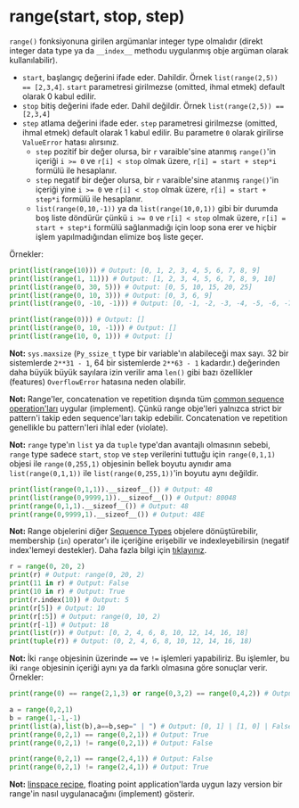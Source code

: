 # range(start, stop, step)
`range()` fonksiyonuna girilen argümanlar integer type olmalıdır (direkt integer data type ya da `__index__` methodu uygulanmış obje argüman olarak kullanılabilir).
- `start`, başlangıç değerini ifade eder. Dahildir. Örnek `list(range(2,5)) == [2,3,4]`. `start` parametresi girilmezse (omitted, ihmal etmek) default olarak 0 kabul edilir.
- `stop` bitiş değerini ifade eder. Dahil değildir. Örnek `list(range(2,5)) == [2,3,4]`
- `step` atlama değerini ifade eder. `step` parametresi girilmezse (omitted, ihmal etmek) default olarak 1 kabul edilir. Bu parametre `0` olarak girilirse `ValueError` hatası alırsınız.
    - `step` pozitif bir değer olursa, bir `r` varaible'sine atanmış `range()`'in içeriği `i >= 0` ve `r[i] < stop` olmak üzere, `r[i] = start + step*i` formülü ile hesaplanır.
    - `step` negatif bir değer olursa, bir `r` varaible'sine atanmış `range()`'in içeriği yine `i >= 0` ve `r[i] < stop` olmak üzere, `r[i] = start + step*i` formülü ile hesaplanır.
    - `list(range(0,10,-1))` ya da `list(range(10,0,1))` gibi bir durumda boş liste döndürür çünkü `i >= 0` ve `r[i] < stop` olmak üzere, `r[i] = start + step*i` formülü sağlanmadığı için loop sona erer ve hiçbir işlem yapılmadığından elimize boş liste geçer.

Örnekler:
```py
print(list(range(10))) # Output: [0, 1, 2, 3, 4, 5, 6, 7, 8, 9]
print(list(range(1, 11))) # Output: [1, 2, 3, 4, 5, 6, 7, 8, 9, 10]
print(list(range(0, 30, 5))) # Output: [0, 5, 10, 15, 20, 25]
print(list(range(0, 10, 3))) # Output: [0, 3, 6, 9]
print(list(range(0, -10, -1))) # Output: [0, -1, -2, -3, -4, -5, -6, -7, -8, -9]

print(list(range(0))) # Output: []
print(list(range(0, 10, -1))) # Output: []
print(list(range(10, 0, 1))) # Output: []
```

**Not:** `sys.maxsize` (`Py_ssize_t` type bir variable'ın alabileceği max sayı. 32 bir sistemlerde `2**31 - 1`, 64 bir sistemlerde `2**63 - 1` kadardır.) değerinden daha büyük büyük sayılara izin verilir ama `len()` gibi bazı özellikler (features) `OverflowError` hatasına neden olabilir.

**Not:** Range'ler, concatenation ve repetition dışında tüm [common sequence operation'ları](https://docs.python.org/3/library/stdtypes.html?highlight=range#typesseq-common) uygular (implement). Çünkü range obje'leri yalnızca strict bir pattern'i takip eden sequence'ları takip edebilir. Concatenation ve repetition genellikle bu pattern'leri ihlal eder (violate).

**Not:** `range` type'ın `list` ya da `tuple` type'dan avantajlı olmasının sebebi, `range` type sadece `start`, `stop` ve `step` verilerini tuttuğu için `range(0,1,1)` objesi ile `range(0,255,1)` objesinin bellek boyutu aynıdır ama `list(range(0,1,1))` ile `list(range(0,255,1))`'in boyutu aynı değildir.
```py
print(list(range(0,1,1)).__sizeof__()) # Output: 48
print(list(range(0,9999,1)).__sizeof__()) # Output: 80048
print(range(0,1,1).__sizeof__()) # Output: 48
print(range(0,9999,1).__sizeof__()) # Output: 48E
```

**Not:** Range objelerini diğer [Sequence Types](https://docs.python.org/3/library/stdtypes.html?highlight=range#typesseq) objelere dönüştürebilir, membership (`in`) operator'ı ile içeriğine erişebilir ve indexleyebilirsin (negatif index'lemeyi destekler). Daha fazla bilgi için [tıklayınız](https://newbedev.com/does-range-really-create-lists).
```py
r = range(0, 20, 2)
print(r) # Output: range(0, 20, 2)
print(11 in r) # Output: False
print(10 in r) # Output: True
print(r.index(10)) # Output: 5
print(r[5]) # Output: 10
print(r[:5]) # Output: range(0, 10, 2)
print(r[-1]) # Output: 18
print(list(r)) # Output: [0, 2, 4, 6, 8, 10, 12, 14, 16, 18]
print(tuple(r)) # Output: (0, 2, 4, 6, 8, 10, 12, 14, 16, 18)
```

**Not:** İki `range` objesinin üzerinde `==` ve `!=` işlemleri yapabiliriz. Bu işlemler, bu iki `range` objesinin içeriği aynı ya da farklı olmasına göre sonuçlar verir. Örnekler:
```py
print(range(0) == range(2,1,3) or range(0,3,2) == range(0,4,2)) # Output: True (Çünkü hepsi [])

a = range(0,2,1)
b = range(1,-1,-1)
print(list(a),list(b),a==b,sep=" | ") # Output: [0, 1] | [1, 0] | False
print(range(0,2,1) == range(0,2,1)) # Output: True
print(range(0,2,1) != range(0,2,1)) # Output: False

print(range(0,2,1) == range(2,4,1)) # Output: False
print(range(0,2,1) != range(2,4,1)) # Output: True
```

**Not:** [linspace recipe](https://code.activestate.com/recipes/579000/), floating point application'larda uygun lazy version bir range'in nasıl uygulanacağını (implement) gösterir.